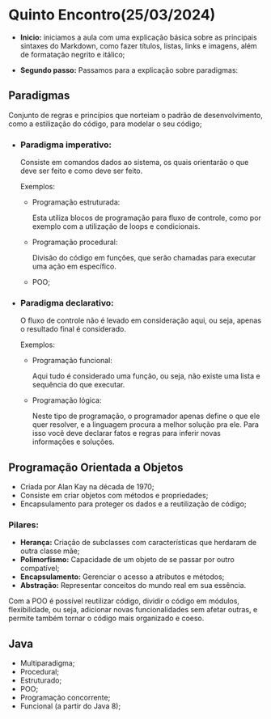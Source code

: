 # Quinto Encontro(25/03/2024)

* **Inicio:** iniciamos a aula com uma explicação básica sobre as principais sintaxes do Markdown, como fazer títulos, listas, links e imagens, além de formatação negrito e itálico;

* **Segundo passo:** Passamos para a explicação sobre paradigmas:

## Paradigmas
Conjunto de regras e princípios que norteiam o padrão de desenvolvimento, como a estilização do código, para modelar o seu código;

- ### Paradigma imperativo: 
    Consiste em comandos dados ao sistema, os quais orientarão o que deve ser feito e como deve ser feito.

    Exemplos:

    * Programação estruturada:

        Esta utiliza blocos de programação para fluxo de controle, como por exemplo com a utilização de loops e condicionais.
    * Programação procedural:

        Divisão do código em funções, que serão chamadas para executar uma ação em específico.
    * POO;

- ### Paradigma declarativo:
    O fluxo de controle não é levado em consideração aqui, ou seja, apenas o resultado final é considerado.

    Exemplos:
    * Programação funcional:

        Aqui tudo é considerado uma função, ou seja, não existe uma lista e sequência do que executar.

    * Programação lógica: 

        Neste tipo de programação, o programador apenas define o que ele quer resolver, e a linguagem procura a melhor solução pra ele. Para isso você deve declarar fatos e regras para inferir novas informações e soluções.

## Programação Orientada a Objetos
- Criada por Alan Kay na década de 1970;
- Consiste em criar objetos com métodos e propriedades;
- Encapsulamento para proteger os dados e a reutilização de código;

### Pilares:

- **Herança:** Criação de subclasses com características que herdaram de outra classe mãe;
- **Polimorfismo:** Capacidade de um objeto de se passar por outro compatível;
- **Encapsulamento:** Gerenciar o acesso a atributos e métodos;
- **Abstração:** Representar conceitos do mundo real em sua essência.

Com a POO é possível reutilizar código, dividir o código em módulos, flexibilidade, ou seja, adicionar novas funcionalidades sem afetar outras, e permite também tornar o código mais organizado e coeso.

## Java

- Multiparadigma;
- Procedural;
- Estruturado;
- POO;
- Programação concorrente;
- Funcional (a partir do Java 8);




